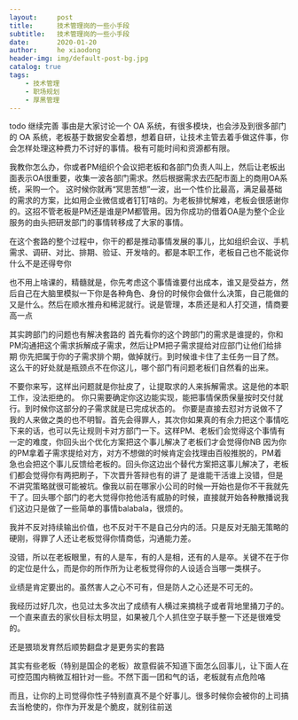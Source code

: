 ```yaml
---
layout:     post
title:      技术管理岗的一些小手段
subtitle:   技术管理岗的一些小手段
date:       2020-01-20
author:     he xiaodong
header-img: img/default-post-bg.jpg
catalog: true
tags:
    - 技术管理
    - 职场规划
    - 厚黑管理
---
```

todo 继续完善
事由是大家讨论一个 OA 系统，有很多模块，也会涉及到很多部门的 OA 系统，老板基于数据安全着想，想着自研，让技术主管去着手做这件事，你会怎样处理这种费力不讨好的事情。极有可能时间和资源都有限。

我教你怎么办，你或者PM组织个会议把老板和各部门负责人叫上，然后让老板出面表示OA很重要，收集一波各部门需求。然后根据需求去匹配市面上的商用OA系统，采购一个。
这时候你就再“冥思苦想”一波，出一个性价比最高，满足最基础的需求的方案，比如用企业微信或者钉钉啥的。为老板排忧解难，老板会很感谢你的。这招不管老板是PM还是谁是PM都管用。因为你成功的借着OA是为整个企业服务的由头把研发部门的事情转移成了大家的事情。

在这个套路的整个过程中，你干的都是推动事情发展的事儿，比如组织会议、手机需求、调研、对比、排期、验证、开发啥的。都是本职工作，老板自己也不能说你什么不是还得夸你

也不用上啥课的，精髓就是，你先考虑这个事情谁要付出成本，谁又是受益方，然后自己在大脑里模拟一下你是各种角色、身份的时候你会做什么决策，自己能做的又是什么。然后在顺水推舟和稀泥就行。说是管理，本质还是和人打交道，情商要高一点

其实跨部门的问题也有解决套路的
首先看你的这个跨部门的需求是谁提的，你和PM沟通把这个需求拆解成子需求，然后让PM把子需求提给对应部门让他们给排期
你先把属于你的子需求排个期，做掉就行。到时候谁卡住了主任务一目了然。这么干的好处就是瓶颈点不在你这儿，哪个部门有问题老板们自然看的出来。 

不要你来写，这样出问题就是你扯皮了，让提取求的人来拆解需求。这是他的本职工作，没法拒绝的。
你只需要确定你这边能实现，能把事情保质保量按时交付就行。到时候你这部分的子需求就是已完成状态的。
你要是直接去怼对方说做不了我的人来做之类的也不明智。首先会得罪人，其次你如果真的有余力把这个事情吃下来的话，也可以先让规则卡对方部门一下。这样PM、老板们会觉得这个事情有一定的难度，你回头出个优化方案把这个事儿解决了老板们才会觉得你NB
因为你的PM拿着子需求提给对方，对方不想做的时候肯定会找理由百般推脱的，PM着急也会把这个事儿反馈给老板的。回头你这边出个替代方案把这事儿解决了，老板们都会觉得你有两把刷子，下次晋升答辩也有的讲了
是谁能干活谁上没错，但是不讲究策略就很可能被坑。像我以前在哪家小公司的时候一开始也是你不干我就先干了。回头哪个部门的老大觉得你抢他活有威胁的时候，直接就开始各种散播说我们这边只是做了一些简单的事情balabala，很烦的。

我并不反对持续输出价值，也不反对干不是自己分内的活。只是反对无脑无策略的硬刚，得罪了人还让老板觉得你情商低，沟通能力差。

没错，所以在老板眼里，有的人是车，有的人是相，还有的人是卒。关键不在于你的定位是什么，而是你的所作所为让老板觉得你的人设适合当哪一类棋子。

业绩是肯定要出的。虽然害人之心不可有，但是防人之心还是不可无的。

我经历过好几次，也见过太多次出了成绩有人横过来摘桃子或者背地里捅刀子的。一个直来直去的家伙目标太明显，如果被几个人抓住空子联手整一下还是很难受的。

还是猥琐发育然后顺势翻盘才是更务实的套路

其实有些老板（特别是国企的老板）故意假装不知道下面怎么回事儿，让下面人在可控范围内稍微互相针对一些。不然下面一团和气的话，老板就有点危险咯

而且，让你的上司觉得你性子特别直真不是个好事儿。很多时候你会被你的上司搞去当枪使的，你作为开发是个脆皮，就别往前送